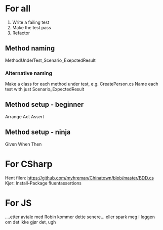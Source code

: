 # For all
1) Write a failing test
2) Make the test pass
3) Refactor

## Method naming
MethodUnderTest_Scenario_ExepctedResult
### Alternative naming
Make a class for each method under test, e.g. CreatePerson.cs
Name each test with just Scenario_ExpectedResult

## Method setup - beginner
Arrange
Act
Assert

## Method setup - ninja
Given
When
Then

# For CSharp
Hent filen:
https://github.com/myhreman/Chinatown/blob/master/BDD.cs
Kjør:
Install-Package fluentassertions 

# For JS
....etter avtale med Robin kommer dette senere... eller spark meg i leggen om det ikke gjør det, ugh
